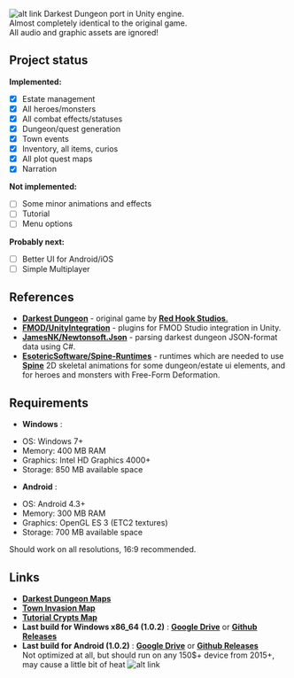 ![alt link](http://www.darkestdungeon.com/wp-content/uploads/Logo_n.png)
Darkest Dungeon port in Unity engine.  
Almost completely identical to the original game.  
All audio and graphic assets are ignored!  
## Project status
**Implemented:**
- [X] Estate management
- [X] All heroes/monsters
- [X] All combat effects/statuses
- [X] Dungeon/quest generation
- [X] Town events
- [X] Inventory, all items, curios
- [X] All plot quest maps
- [X] Narration

**Not implemented:**
- [ ] Some minor animations and effects
- [ ] Tutorial
- [ ] Menu options

**Probably next:**
- [ ] Better UI for Android/iOS
- [ ] Simple Multiplayer

## References
- [**Darkest Dungeon**](http://www.darkestdungeon.com/) - original game by [**Red Hook Studios**.](http://www.darkestdungeon.com/press/index.php)
- [**FMOD/UnityIntegration**](https://github.com/fmod/UnityIntegration) - plugins for FMOD Studio integration in Unity.
- [**JamesNK/Newtonsoft.Json**](https://github.com/JamesNK/Newtonsoft.Json) - parsing darkest dungeon JSON-format data using C#.
- [**EsotericSoftware/Spine-Runtimes**](https://github.com/EsotericSoftware/spine-runtimes) - runtimes which are needed to use [**Spine**](https://esotericsoftware.com) 2D skeletal animations for some dungeon/estate ui elements, and for heroes and monsters with Free-Form Deformation.

## Requirements
- __**Windows**__ :
 * OS: Windows 7+
 * Memory: 400 MB RAM 
 * Graphics: Intel HD Graphics 4000+
 * Storage: 850 MB available space
- __**Android**__ :
 * OS: Android 4.3+
 * Memory: 300 MB RAM
 * Graphics: OpenGL ES 3 (ETC2 textures)
 * Storage: 700 MB available space
 
 Should work on all resolutions, 16:9 recommended.
 
## Links
- [**Darkest Dungeon Maps**](https://docs.google.com/spreadsheets/d/1TeJAknTPJ33RliBHDGM9YMDSwxd2I7dLIEHF7ra3vHw/edit?usp=sharing)
- [**Town Invasion Map**](https://docs.google.com/spreadsheets/d/1kd9dA3Q4AiTQft-9bbCosYIcNc4QLGTKolF6Dbhwo88/edit?usp=sharing)
- [**Tutorial Crypts Map**](https://docs.google.com/spreadsheets/d/1mONWdowO3071zQ0X0AaOR_Vhs9edc3yNOhtaBprqKhg/edit?usp=sharing)
- __**Last build for Windows x86_64 (1.0.2)**__ : [**Google Drive**](https://drive.google.com/drive/folders/0B4fCt9AnmePGVUFsR193U29aWmc) or [**Github Releases**](https://github.com/Reinisch/Darkest-Dungeon-Unity/releases/tag/v1.0.2)
- __**Last build for Android (1.0.2)**__ : [**Google Drive**](https://drive.google.com/drive/folders/0B4fCt9AnmePGVUFsR193U29aWmc) or [**Github Releases**](https://github.com/Reinisch/Darkest-Dungeon-Unity/releases/tag/v1.0.2)  
Not optimized at all, but should run on any 150$+ device from 2015+, may cause a little bit of heat ![alt link](https://static-cdn.jtvnw.net/emoticons/v1/25/1.0)
